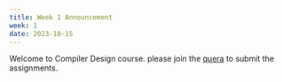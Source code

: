 ```yaml
---
title: Week 1 Announcement
week: 1
date: 2023-10-15
---
```


Welcome to Compiler Design course. please join the [quera](https://quera.org/) to submit the assignments.